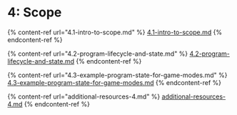 # 4: Scope

{% content-ref url="4.1-intro-to-scope.md" %}
[4.1-intro-to-scope.md](4.1-intro-to-scope.md)
{% endcontent-ref %}

{% content-ref url="4.2-program-lifecycle-and-state.md" %}
[4.2-program-lifecycle-and-state.md](4.2-program-lifecycle-and-state.md)
{% endcontent-ref %}

{% content-ref url="4.3-example-program-state-for-game-modes.md" %}
[4.3-example-program-state-for-game-modes.md](4.3-example-program-state-for-game-modes.md)
{% endcontent-ref %}

{% content-ref url="additional-resources-4.md" %}
[additional-resources-4.md](additional-resources-4.md)
{% endcontent-ref %}
